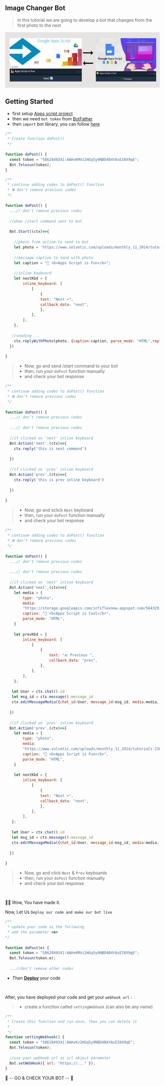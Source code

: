 ## Image Changer Bot

> In this tutorial we are going to develop a bot that changes from the first photo to the next

![Image Changer](../../assets/example/Image%20changer.png)

## Getting Started

- first setup [Apps script project](https://github.com/abdiu34567/telesun.js/blob/main/Getting%20Started%20With%20App%20Script.md)
- then we need `bot token` from [BotFather](https://t.me/BotFather)
- then `import` bot library, you can follow [here](https://github.com/abdiu34567/telesun.js/blob/main/ImportingLib.md)

```js
/**
 * Create function doPost()
 */

function doPost() {
  const token = "5862849341:AAHvKMVz2HGq5y9NBD4B4YAsEI0X9qE";
  Bot.Telesun(token);
}
```

```js
/**
 * continue adding codes to doPost() function
 * ❌ don't remove previous codes
 */

function doPost() {
  ...// don't remove previous codes

  //when /start command sent to bot

  Bot.Start((ctx)=>{

    //photo from online to send to bot
    let photo = 'https://www.solvetic.com/uploads/monthly_11_2014/tutorials-2308-0-91146200-1417046587.jpg'

    //message caption to send with photo
    let caption = "💪 <b>Apps Script is Fun</b>";

    //inline keyboard
    let nextKbd = {
        inline_keyboard: [
            [
                {
                text: "Next ➡️",
                callback_data: "next",
                },
            ],
        ],
    };

   //sending ...
    ctx.replyWithPhoto(photo, {caption:caption, parse_mode: "HTML",reply_markup:nextKbd})
  })

}
```

> - Now, go and send /start command to your bot
> - then, run your `doPost` function manually
> - and check your bot response

```js
/**
 * continue adding codes to doPost() function
 * ❌ don't remove previous codes
 */

function doPost() {
  ...// don't remove previous codes

  ...// don't remove previous codes

  //if clicked on 'next' inline keyboard
  Bot.Action('next',(ctx)=>{
    ctx.reply('this is next command')

  })

  //if clicked on 'prev' inline keyboard
  Bot.Action('prev',(ctx)=>{
    ctx.reply('this is prev inline keyboard')

  })

}
```

> - Now, go and sclick `Next` keyboard
> - then, run your `doPost` function manually
> - and check your bot response

```js
/**
 * continue adding codes to doPost() function
 * ❌ don't remove previous codes
 */

function doPost() {
  ...// don't remove previous codes

  ...// don't remove previous codes

  //if clicked on 'next' inline keyboard
  Bot.Action('next',(ctx)=>{
    let media = {
        type: "photo",
        media:
        "https://storage.googleapis.com/infiflexnew.appspot.com/5643291244625920",
        caption: "🌟 <b>Apps Script is Cool</b>",
        parse_mode: "HTML",
    }

    let prevKbd = {
        inline_keyboard: [
            [
                {
                    text: "🔙 Previous ",
                    callback_data: "prev",
                },
            ],
        ],
    };

   let User = ctx.chat().id
   let msg_id = ctx.message().message_id
   ctx.editMessageMedia({chat_id:User, message_id:msg_id, media:media, reply_markup:prevKbd});

  })

  //if clicked on 'prev' inline keyboard
  Bot.Action('prev',(ctx)=>{
    let media = {
        type: "photo",
        media:
        "https://www.solvetic.com/uploads/monthly_11_2014/tutorials-2308-0-91146200-1417046587.jpg",
        caption: "💪 <b>Apps Script is Fun</b>",
        parse_mode: "HTML",
    }

    let nextKbd = {
        inline_keyboard: [
            [
                {
                text: "Next ➡️",
                callback_data: "next",
                },
            ],
        ],
   };

   let User = ctx.chat().id
   let msg_id = ctx.message().message_id
   ctx.editMessageMedia({chat_id:User, message_id:msg_id, media:media, reply_markup:nextKbd});

  })

}
```

> - Now, go and click `Next` & `Prev` keyboards
> - then, run your `doPost` function manually
> - and check your bot response

<br>

🌟💪 Wow, You have made it.

Now, Let Us `Deploy our code and make our bot live`

```js
/**
 * update your code as the following
 * add the parameter <e>
*/

function doPost(e) {
  const token = "5862849341:AAHvKMVz2HGq5y9NBD4B4YAsEI0X9qE";
  Bot.Telesun(token,e);

  ...//don't remove other codes

```

- Then **[Deploy](https://github.com/abdiu34567/telesun.js/tree/main/Deployments)** your code

<br>

After, you have deployed your code and get your `webhook url` :

> - create a function called `settingWebhook` (can also be any name)

```js
/**
 * Create this function and run once, then you can delete it
 *
 */
function settingWebhook() {
  const token = "5862849341:AAHvKz2HGq5y9NBD4B4YAsEI0X9qE";
  Bot.Telesun(token);

  //use your webhook url as url object parameter
  Bot.setWebHook({ url: "https://..." });
}
```

🤖 -- GO & CHECK YOUR BOT -- 🤖
